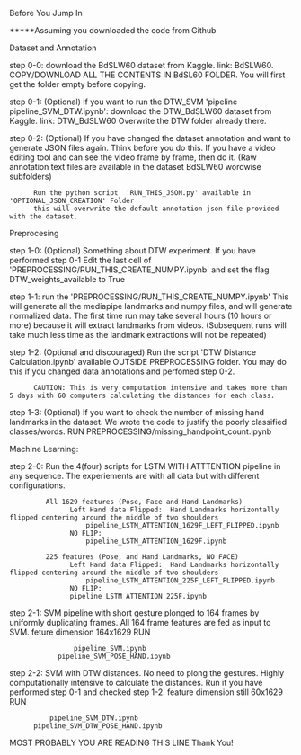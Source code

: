 Before You Jump In

*****Assuming you downloaded the code from Github

Dataset and Annotation

step 0-0: download the BdSLW60 dataset from Kaggle. link: BdSLW60. 
          COPY/DOWNLOAD ALL THE CONTENTS IN BdSL60 FOLDER. You will first get the folder empty before copying.
       
step 0-1: (Optional) If you want to run the DTW_SVM 'pipeline pipeline_SVM_DTW.ipynb':
	  download the DTW_BdSLW60 dataset from Kaggle. link: DTW_BdSLW60 
	  Overwrite the DTW folder already there.
	  
step 0-2: (Optional) If you have changed the dataset annotation and want to generate JSON files again. 
          Think before you do this. If you have a video editing tool and can see the video frame by frame, then do it.
          (Raw annotation text files are available in the dataset BdSLW60 wordwise subfolders)
          
          Run the python script  'RUN_THIS_JSON.py' available in 'OPTIONAL_JSON_CREATION' Folder 
          this will overwrite the default annotation json file provided with the dataset.

Preprocesing

step 1-0: (Optional) Something about DTW experiment. If you have performed step 0-1
	  Edit the last cell of 'PREPROCESSING/RUN_THIS_CREATE_NUMPY.ipynb' and set the flag DTW_weights_available  to True
	  
step 1-1: run the 'PREPROCESSING/RUN_THIS_CREATE_NUMPY.ipynb'
          This will generate all the mediapipe landmarks and numpy files, and will generate normalized data.
          The first time run may take several hours (10 hours or more) because it will extract landmarks from videos.
          (Subsequent runs will take much less time as the landmark extractions will not be repeated)
          
step 1-2: (Optional and discouraged) Run the script 'DTW Distance Calculation.ipynb' available OUTSIDE PREPROCESSING folder.
          You may do this if you changed data annotations and perfomed step 0-2. 
          
          CAUTION: This is very computation intensive and takes more than 5 days with 60 computers calculating the distances for each class.
          
step 1-3: (Optional) If you want to check the number of missing hand landmarks in the dataset. We wrote the code to justify the poorly classified
          classes/words.
          RUN 
              PREPROCESSING/missing_handpoint_count.ipynb
              
              
Machine Learning:

step 2-0: Run the 4(four) scripts for LSTM WITH ATTTENTION pipeline in any sequence.
          The experiements are with all data but with different configurations.
            
             All 1629 features (Pose, Face and Hand Landmarks)
                   Left Hand data Flipped:  Hand Landmarks horizontally flipped centering around the middle of two shoulders
                       pipeline_LSTM_ATTENTION_1629F_LEFT_FLIPPED.ipynb
                   NO FLIP: 
                       pipeline_LSTM_ATTENTION_1629F.ipynb
                       
             225 features (Pose, and Hand Landmarks, NO FACE)
                   Left Hand data Flipped:  Hand Landmarks horizontally flipped centering around the middle of two shoulders
                       pipeline_LSTM_ATTENTION_225F_LEFT_FLIPPED.ipynb
                   NO FLIP:  
          	       pipeline_LSTM_ATTENTION_225F.ipynb

step 2-1: SVM pipeline with short gesture plonged to 164 frames by uniformly duplicating frames. All 164 frame features are fed as input to SVM.
          feture dimension 164x1629
          RUN 
	  
              		pipeline_SVM.ipynb
	      		pipeline_SVM_POSE_HAND.ipynb
	      
step 2-2: SVM with DTW distances. No need to plong the gestures. Highly computationally intensive to calculate the distances.
          Run if you have performed step 0-1 and checked step 1-2.
          feature dimension still 60x1629
          RUN
	  
              pipeline_SVM_DTW.ipynb
	      pipeline_SVM_DTW_POSE_HAND.ipynb
              
              
MOST PROBABLY YOU ARE READING THIS LINE
Thank You!

